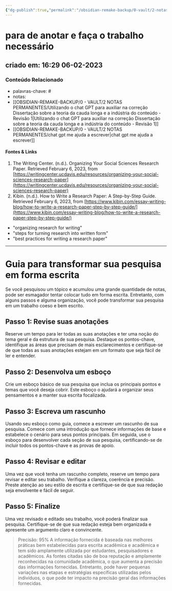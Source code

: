 ```yaml
---
{"dg-publish":true,"permalink":"/obsidian-remake-backup/0-vault/2-notas-permanentes/guia-para-transformar-sua-pesquisa-em-forma-escrita/","tags":["permanente"],"dgHomeLink":true,"dgShowLocalGraph":true,"dgShowFileTree":true,"dgEnableSearch":true,"noteIcon":""}
---
```


# para de anotar e faça o trabalho necessário
## criado em: 16:29 06-02-2023

### Conteúdo Relacionado
- palavras-chave: #
- notas: 
- [[OBSIDIAN-REMAKE-BACKUP/0 - VAULT/2 NOTAS PERMANENTES/Utilizando o chat GPT para auxiliar na correção Dissertação sobre a teoria da cauda longa e a indústria do conteúdo - Revisão 1\|Utilizando o chat GPT para auxiliar na correção Dissertação sobre a teoria da cauda longa e a indústria do conteúdo - Revisão 1]]
- [[OBSIDIAN-REMAKE-BACKUP/0 - VAULT/2 NOTAS PERMANENTES/chat gpt me ajuda a escrever\|chat gpt me ajuda a escrever]]

#### Fontes & Links
1.  The Writing Center. (n.d.). Organizing Your Social Sciences Research Paper. Retrieved February 6, 2023, from [https://writingcenter.ucdavis.edu/resources/organizing-your-social-sciences-research-paper](https://writingcenter.ucdavis.edu/resources/organizing-your-social-sciences-research-paper)
2.  Kibin. (n.d.). How to Write a Research Paper: A Step-by-Step Guide. Retrieved February 6, 2023, from [https://www.kibin.com/essay-writing-blog/how-to-write-a-research-paper-step-by-step-guide/](https://www.kibin.com/essay-writing-blog/how-to-write-a-research-paper-step-by-step-guide/)

-   "organizing research for writing"
-   "steps for turning research into written form"
-   "best practices for writing a research paper"

---
# Guia para transformar sua pesquisa em forma escrita

Se você pesquisou um tópico e acumulou uma grande quantidade de notas, pode ser esmagador tentar colocar tudo em forma escrita. Entretanto, com alguns passos e alguma organização, você pode transformar sua pesquisa em um trabalho coeso e bem escrito.

## Passo 1: Revise suas anotações

Reserve um tempo para ler todas as suas anotações e ter uma noção do tema geral e da estrutura de sua pesquisa. Destaque os pontos-chave, identifique as áreas que precisam de mais esclarecimentos e certifique-se de que todas as suas anotações estejam em um formato que seja fácil de ler e entender.

## Passo 2: Desenvolva um esboço

Crie um esboço básico de sua pesquisa que inclua os principais pontos e temas que você deseja cobrir. Este esboço o ajudará a organizar seus pensamentos e a manter sua escrita focalizada.

## Passo 3: Escreva um rascunho

Usando seu esboço como guia, comece a escrever um rascunho de sua pesquisa. Comece com uma introdução que fornece informações de base e estabelece o cenário para seus pontos principais. Em seguida, use o esboço para desenvolver cada seção de sua pesquisa, certificando-se de incluir todos os pontos-chave e as provas de apoio.

## Passo 4: Revisar e editar

Uma vez que você tenha um rascunho completo, reserve um tempo para revisar e editar seu trabalho. Verifique a clareza, coerência e precisão. Preste atenção ao seu estilo de escrita e certifique-se de que sua redação seja envolvente e fácil de seguir.

## Passo 5: Finalize

Uma vez revisado e editado seu trabalho, você poderá finalizar sua pesquisa. Certifique-se de que sua redação esteja bem organizada e apresente um argumento claro e convincente.

>Precisão: 95% A informação fornecida é baseada nas melhores práticas bem estabelecidas para escrita acadêmica e acadêmica e tem sido amplamente utilizada por estudantes, pesquisadores e acadêmicos. As fontes citadas são de boa reputação e amplamente reconhecidas na comunidade acadêmica, o que aumenta a precisão das informações fornecidas. Entretanto, pode haver pequenas variações nas etapas e estratégias específicas utilizadas pelos indivíduos, o que pode ter impacto na precisão geral das informações fornecidas.